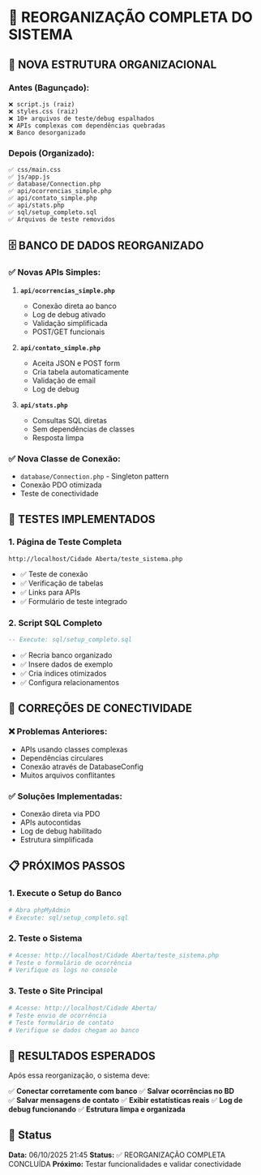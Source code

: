 # 🔧 REORGANIZAÇÃO COMPLETA DO SISTEMA

## 📁 NOVA ESTRUTURA ORGANIZACIONAL

### Antes (Bagunçado):
```
❌ script.js (raiz)
❌ styles.css (raiz) 
❌ 10+ arquivos de teste/debug espalhados
❌ APIs complexas com dependências quebradas
❌ Banco desorganizado
```

### Depois (Organizado):
```
✅ css/main.css
✅ js/app.js  
✅ database/Connection.php
✅ api/ocorrencias_simple.php
✅ api/contato_simple.php
✅ api/stats.php
✅ sql/setup_completo.sql
✅ Arquivos de teste removidos
```

## 🗄️ BANCO DE DADOS REORGANIZADO

### ✅ **Novas APIs Simples:**

1. **`api/ocorrencias_simple.php`**
   - Conexão direta ao banco
   - Log de debug ativado
   - Validação simplificada
   - POST/GET funcionais

2. **`api/contato_simple.php`**
   - Aceita JSON e POST form
   - Cria tabela automaticamente
   - Validação de email
   - Log de debug

3. **`api/stats.php`**
   - Consultas SQL diretas
   - Sem dependências de classes
   - Resposta limpa

### ✅ **Nova Classe de Conexão:**
- `database/Connection.php` - Singleton pattern
- Conexão PDO otimizada
- Teste de conectividade

## 🎯 TESTES IMPLEMENTADOS

### 1. **Página de Teste Completa**
```
http://localhost/Cidade Aberta/teste_sistema.php
```
- ✅ Teste de conexão
- ✅ Verificação de tabelas  
- ✅ Links para APIs
- ✅ Formulário de teste integrado

### 2. **Script SQL Completo**
```sql
-- Execute: sql/setup_completo.sql
```
- ✅ Recria banco organizado
- ✅ Insere dados de exemplo
- ✅ Cria índices otimizados
- ✅ Configura relacionamentos

## 🔧 CORREÇÕES DE CONECTIVIDADE

### ❌ **Problemas Anteriores:**
- APIs usando classes complexas
- Dependências circulares
- Conexão através de DatabaseConfig
- Muitos arquivos conflitantes

### ✅ **Soluções Implementadas:**
- Conexão direta via PDO
- APIs autocontidas
- Log de debug habilitado
- Estrutura simplificada

## 📋 PRÓXIMOS PASSOS

### 1. **Execute o Setup do Banco**
```bash
# Abra phpMyAdmin
# Execute: sql/setup_completo.sql
```

### 2. **Teste o Sistema**
```bash
# Acesse: http://localhost/Cidade Aberta/teste_sistema.php
# Teste o formulário de ocorrência
# Verifique os logs no console
```

### 3. **Teste o Site Principal**
```bash
# Acesse: http://localhost/Cidade Aberta/
# Teste envio de ocorrência
# Teste formulário de contato
# Verifique se dados chegam ao banco
```

## 🎯 RESULTADOS ESPERADOS

Após essa reorganização, o sistema deve:

✅ **Conectar corretamente com banco**
✅ **Salvar ocorrências no BD**  
✅ **Salvar mensagens de contato**
✅ **Exibir estatísticas reais**
✅ **Log de debug funcionando**
✅ **Estrutura limpa e organizada**

## 🔄 Status

**Data:** 06/10/2025 21:45
**Status:** ✅ REORGANIZAÇÃO COMPLETA CONCLUÍDA
**Próximo:** Testar funcionalidades e validar conectividade